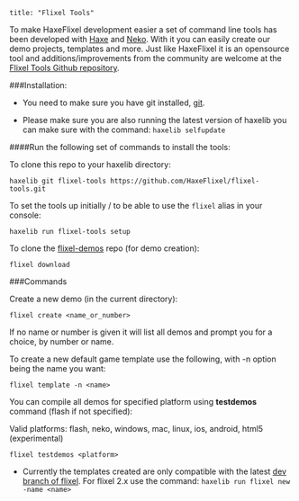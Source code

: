 ```
title: "Flixel Tools"
```

To make HaxeFlixel development easier a set of command line tools has been developed with [Haxe](http://haxe.org) and [Neko](http://nekovm.org). With it you can easily create our demo projects, templates and more. Just like HaxeFlixel it is an opensource tool and additions/improvements from the community are welcome at the [Flixel Tools Github repository](https://github.com/HaxeFlixel/flixel-tools).

###Installation:

- You need to make sure you have git installed, [git](http://git-scm.com/download/).

- Please make sure you are also running the latest version of haxelib you can make sure with the command:
```haxelib selfupdate```

####Run the following set of commands to install the tools:

To clone this repo to your haxelib directory:

```
haxelib git flixel-tools https://github.com/HaxeFlixel/flixel-tools.git
```

To set the tools up initially / to be able to use the `flixel` alias in your console:

```
haxelib run flixel-tools setup
```

To clone the [flixel-demos](https://github.com/HaxeFlixel/flixel-demos) repo (for demo creation):

```
flixel download
```

###Commands

Create a new demo (in the current directory):

```
flixel create <name_or_number>
```

If no name or number is given it will list all demos and prompt you for a choice, by number or name.

To create a new default game template use the following, with -n option being the name you want:

```
flixel template -n <name>
```

You can compile all demos for specified platform using __testdemos__ command (flash if not specified):

Valid platforms: flash, neko, windows, mac, linux, ios, android, html5 (experimental)

```
flixel testdemos <platform>
```
- Currently the templates created are only compatible with the latest [dev branch of flixel](https://github.com/HaxeFlixel/flixel). For flixel 2.x use the command: ```haxelib run flixel new -name <name>```

